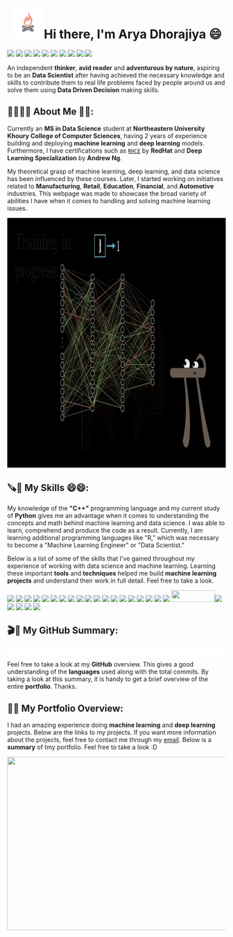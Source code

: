 <h1 align = "center"><img src="https://github.com/arya1234/arya1234/blob/main/Git_3.gif" width="75" />Hi there, I'm Arya Dhorajiya 😄</h1>

[![](https://img.shields.io/badge/LinkedIn-0077B5?style=for-the-badge&logo=linkedin&logoColor=white)](https://www.linkedin.com/in/arya-dhorajiya-33609b16a/) [![](https://img.shields.io/badge/Tableau-E97627?style=for-the-badge&logo=Tableau&logoColor=white)](https://public.tableau.com/app/profile/arya5767) [![](https://img.shields.io/badge/Kaggle-20BEFF?style=for-the-badge&logo=Kaggle&logoColor=white)](https://www.kaggle.com/aryadhorajiya)  [![](https://img.shields.io/badge/Medium-12100E?style=for-the-badge&logo=medium&logoColor=white)](https://medium.com/@arya-dhorajiya)  [![](https://img.shields.io/badge/Facebook-1877F2?style=for-the-badge&logo=facebook&logoColor=white)](https://www.facebook.com/arya.dhorajiya/) [![](https://img.shields.io/badge/Discord-7289DA?style=for-the-badge&logo=discord&logoColor=white)](https://discord.com/) [![](https://img.shields.io/badge/Zoom-2D8CFF?style=for-the-badge&logo=zoom&logoColor=white)](https://northeastern.zoom.us/account) [![](https://img.shields.io/badge/Google%20Meet-32A350?style=for-the-badge&logo=google-meet&logoColor=white)](https://meet.google.com) ![](	https://img.shields.io/badge/Slack-4A154B?style=for-the-badge&logo=slack&logoColor=white) [![](https://img.shields.io/badge/WhatsApp-25D366?style=for-the-badge&logo=whatsapp&logoColor=white)](https://wa.me/18573131416)

An independent __thinker__, __avid reader__ and __adventurous by nature__, aspiring to be an __Data Scientist__ after having achieved the necessary knowledge and skills to contribute them to real life problems faced by people around us and solve them using __Data Driven Decision__ making skills.


<h2> 👨‍🎓🙋‍♂️ About Me 💼🎒: </h2>

Currently an __MS in Data Science__ student at __Northeastern University Khoury College of Computer Sciences__, having 2 years of experience building and deploying __machine learning__ and __deep learning__ models. Furthermore, I have certifications such as [`RHCE`](https://rhtapps.redhat.com/verify?certId=210-118-394) by __RedHat__ and __Deep Learning Specialization__ by __Andrew Ng__. 

My theoretical grasp of machine learning, deep learning, and data science has been influenced by these courses. Later, I started working on initiatives related to __Manufacturing__, __Retail__, __Education__, __Financial__, and __Automotive__ industries. This webpage was made to showcase the broad variety of abilities I have when it comes to handling and solving machine learning issues.

<p align="center">
  <img width="1024" height="576" src="https://github.com/arya1234/arya1234/blob/main/gif_1.gif">
</p><!--![](https://github.com/arya1234/arya1234/blob/main/gif_1.gif)
-->
<h2>🪚🔧 My Skills 😄😄:</h2>

My knowledge of the __"C++"__ programming language and my current study of __Python__ gives me an advantage when it comes to understanding the concepts and math behind machine learning and data science. I was able to learn, comprehend and produce the code as a result. Currently, I am learning additional programming languages like "R," which was necessary to become a "Machine Learning Engineer" or "Data Scientist."

Below is a list of some of the skills that I've gained throughout my experience of working with data science and machine learning. Learning these important __tools__ and __techniques__ helped me build __machine learning projects__ and understand their work in full detail. Feel free to take a look.

[![](https://img.shields.io/badge/Python-FFD43B?style=for-the-badge&logo=python&logoColor=darkgreen)](https://www.python.org)  [![](https://img.shields.io/badge/TensorFlow-FF6F00?style=for-the-badge&logo=TensorFlow&logoColor=white)](https://www.tensorflow.org) [![](https://img.shields.io/badge/scikit_learn-F7931E?style=for-the-badge&logo=scikit-learn&logoColor=white)](https://scikit-learn.org/stable/) [![](https://img.shields.io/badge/SciPy-654FF0?style=for-the-badge&logo=SciPy&logoColor=white)](https://www.scipy.org) [![](https://img.shields.io/badge/Numpy-777BB4?style=for-the-badge&logo=numpy&logoColor=white)](https://numpy.org) [![](https://img.shields.io/badge/Pandas-2C2D72?style=for-the-badge&logo=pandas&logoColor=white)](https://pandas.pydata.org)  [![](https://img.shields.io/badge/Plotly-239120?style=for-the-badge&logo=plotly&logoColor=white)](https://plotly.com)   [![](https://img.shields.io/badge/PyTorch-EE4C2C?style=for-the-badge&logo=PyTorch&logoColor=white)](https://pytorch.org) [<img src = "https://img.shields.io/badge/MongoDB-4EA94B?style=for-the-badge&logo=mongodb&logoColor=white"/>](https://www.mongodb.com/) [![](https://img.shields.io/badge/R-276DC3?style=for-the-badge&logo=r&logoColor=white)](https://www.r-project.org) [![](https://img.shields.io/badge/Scala-DC322F?style=for-the-badge&logo=scala&logoColor=white)](https://www.scala-lang.org) [![](https://img.shields.io/badge/json-5E5C5C?style=for-the-badge&logo=json&logoColor=white)](https://www.json.org/json-en.html) [![](https://img.shields.io/badge/Tableau-E97627?style=for-the-badge&logo=Tableau&logoColor=white)](https://www.tableau.com) [![](https://img.shields.io/badge/C-00599C?style=for-the-badge&logo=c&logoColor=white)](https://www.cprogramming.com) [![](https://img.shields.io/badge/Keras-D00000?style=for-the-badge&logo=Keras&logoColor=white)](https://keras.io) [![](https://img.shields.io/badge/MySQL-00000F?style=for-the-badge&logo=mysql&logoColor=white)](https://www.mysql.com) [![](https://img.shields.io/badge/conda-342B029.svg?&style=for-the-badge&logo=anaconda&logoColor=white)](https://www.anaconda.com) [![](https://img.shields.io/badge/PowerBI-F2C811?style=for-the-badge&logo=Power%20BI&logoColor=white)](https://powerbi.microsoft.com/en-us/) [![](https://img.shields.io/badge/Colab-F9AB00?style=for-the-badge&logo=googlecolab&color=525252)](https://colab.research.google.com) [<img src = "https://img.shields.io/badge/SQLite-07405E?style=for-the-badge&logo=sqlite&logoColor=white" width = "100" height = "27.5"/>](https://www.sqlite.org/index.html)[![](https://img.shields.io/badge/LaTeX-47A141?style=for-the-badge&logo=LaTeX&logoColor=white)](https://www.latex-project.org) [![](https://img.shields.io/badge/Java-ED8B00?style=for-the-badge&logo=java&logoColor=white)](https://www.java.com/en/) [![](https://img.shields.io/badge/Microsoft_Excel-217346?style=for-the-badge&logo=microsoft-excel&logoColor=white)](https://www.microsoft.com/en-us/microsoft-365/excel) [![](https://img.shields.io/badge/Microsoft_PowerPoint-B7472A?style=for-the-badge&logo=microsoft-powerpoint&logoColor=white)](https://www.microsoft.com/en-us/microsoft-365/powerpoint) [![](https://img.shields.io/badge/Microsoft_Office-D83B01?style=for-the-badge&logo=microsoft-office&logoColor=white)](https://www.office.com)

## 🎬📠 My GitHub Summary: 

<img src = "https://github.com/arya1234/arya1234/blob/main/git_2.gif" />

Feel free to take a look at my __GitHub__ overview. This gives a good understanding of the __languages__ used along with the total commits. By taking a look at this summary, it is handy to get a brief overview of the entire __portfolio__. Thanks. 

## 💼🎒 My Portfolio Overview:

I had an amazing experience doing __machine learning__ and __deep learning__ projects. Below are the links to my projects. If you want more information about the projects, feel free to contact me through my [email](mailto:arya.dhorajiya@gmail.com). Below is a __summary__ of tmy portfolio. Feel free to take a look :D

<img src = "https://github.com/suhasmaddali/Images/blob/main/New%20Intro%20Gif%20Image.gif" width = 1000 height = 400/>


<!--
-->
